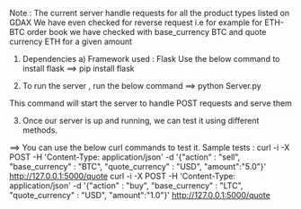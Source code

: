 Note : The current server handle requests for all the product types listed on GDAX
       We have even checked for reverse request i.e for example for ETH-BTC order book we have checked with base_currency BTC and quote currency ETH for a given amount

1) Dependencies 
	a) Framework used : 	Flask 
	 			Use the below command to install flask
	  			==> pip install flask


2) To run the server , run the below command
==> python Server.py

This command will start the server to handle POST requests and serve them


3) Once our server is up and running, we can test it using different methods. 

==> You can use the below curl commands to test it.
Sample tests :  curl -i -X POST -H 'Content-Type: application/json' -d '{"action" : "sell", "base_currency" : "BTC", "quote_currency" : "USD", "amount":"5.0"}' http://127.0.0.1:5000/quote
         	curl -i -X POST -H 'Content-Type: application/json' -d '{"action" : "buy", "base_currency" : "LTC", "quote_currency" : "USD", "amount":"1.0"}' http://127.0.0.1:5000/quote
